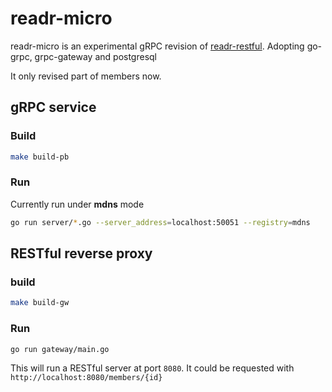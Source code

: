 # readr-micro
readr-micro is an experimental gRPC revision of [readr-restful](https://github.com/readr-media/readr-restful).
Adopting go-grpc, grpc-gateway and postgresql

It only revised part of members now.

## gRPC service

### Build

```bash
make build-pb
```

### Run
Currently run under **mdns** mode
```bash
go run server/*.go --server_address=localhost:50051 --registry=mdns
```

## RESTful reverse proxy

### build
```bash
make build-gw
```

### Run
```bash
go run gateway/main.go
```
This will run a RESTful server at port `8080`. It could be requested with `http://localhost:8080/members/{id}`